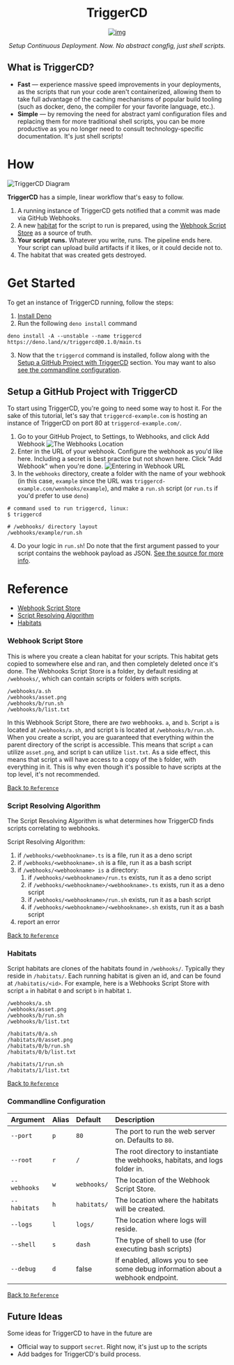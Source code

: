# <div align="center">TriggerCD</div>
<div align="center">

  [![img](https://img.shields.io/github/license/SirJosh3917/TriggerCD?style=flat-square)](https://github.com/SirJosh3917/TriggerCD/blob/master/LICENSE)

  *Setup Continuous Deployment. Now. No abstract congfig, just shell scripts.*

</div>

## What is TriggerCD?
- **Fast** — experience massive speed improvements in your deployments, as the scripts that run your code aren't containerized, allowing them to take full advantage of the caching mechanisms of popular build tooling (such as docker, deno, the compiler for your favorite language, etc.).
- **Simple** — by removing the need for abstract yaml configuration files and replacing them for more traditional shell scripts, you can be more productive as you no longer need to consult technology-specific documentation. It's just shell scripts!

# How
![TriggerCD Diagram](./assets/how.svg)

**TriggerCD** has a simple, linear workflow that's easy to follow.

1. A running instance of TriggerCD gets notified that a commit was made via GitHub Webhooks.
2. A new [habitat](#habitats) for the script to run is prepared, using the [Webhook Script Store](#webhook-script-store) as a source of truth.
3. **Your script runs.** Whatever you write, runs. The pipeline ends here. Your script can upload build artifacts if it likes, or it could decide not to.
4. The habitat that was created gets destroyed.

# Get Started
To get an instance of TriggerCD running, follow the steps:

1. [Install Deno](https://deno.land/#installation)
2. Run the following `deno install` command
```shell
deno install -A --unstable --name triggercd https://deno.land/x/triggercd@0.1.0/main.ts
```
3. Now that the `triggercd` command is installed, follow along with the [Setup a GitHub Project with TriggerCD](#setup-a-github-project-with-triggercd) section. You may want to also [see the commandline configuration](#commandline-configuration).

## Setup a GitHub Project with TriggerCD
To start using TriggerCD, you're going to need some way to host it. For the sake of this tutorial, let's say that `triggercd-example.com` is hosting an instance of TriggerCD on port 80 at `triggercd-example.com/`.

1. Go to your GitHub Project, to Settings, to Webhooks, and click Add Webhook
![The Webhooks Location](./assets/triggercd-github-1.png)
2. Enter in the URL of your webhook. Configure the webhook as you'd like here. Including a secret is best practice but not shown here. Click "Add Webhook" when you're done.
![Entering in Webhook URL](./assets/triggercd-github-2.png)
3. In the `webhooks` directory, create a folder with the name of your webhook (in this case, `example` since the URL was `triggercd-example.com/wenhooks/example`), and make a `run.sh` script (or `run.ts` if you'd prefer to use `deno`)
```shell
# command used to run triggercd, linux:
$ triggercd

# /webhooks/ directory layout
/webhooks/example/run.sh
```
4. Do your logic in `run.sh`! Do note that the first argument passed to your script contains the webhook payload as JSON. [See the source for more info](https://github.com/SirJosh3917/TriggerCD/blob/master/src/server.ts#L100).

# Reference

- [Webhook Script Store](#webhook-script-store)
- [Script Resolving Algorithm](#script-resolving-aglorithm)
- [Habitats](#habitats)

### Webhook Script Store
This is where you create a clean habitat for your scripts. This habitat gets copied to somewhere else and ran, and then completely deleted once it's done. The Webhooks Script Store is a folder, by default residing at `/webhooks/`, which can contain scripts or folders with scripts.

```
/webhooks/a.sh
/webhooks/asset.png
/webhooks/b/run.sh
/webhooks/b/list.txt
```

In this Webhook Script Store, there are _two_ webhooks. `a`, and `b`. Script `a` is located at `/webhooks/a.sh`, and script `b` is located at `/webhooks/b/run.sh`. When you create a script, you are guaranteed that everything within the parent directory of the script is accessible. This means that script `a` can utilize `asset.png`, and script `b` can utilize `list.txt`. As a side effect, this means that script `a` will have access to a copy of the `b` folder, with everything in it. This is why even though it's possible to have scripts at the top level, it's not recommended.

[Back to `Reference`](#reference)

### Script Resolving Algorithm
The Script Resolving Algorithm is what determines how TriggerCD finds scripts correlating to webhooks.

Script Resolving Algorithm:
1. if `/webhooks/<webhookname>.ts` is a file, run it as a deno script
2. if `/webhooks/<webhookname>.sh` is a file, run it as a bash script
3. if `/webhooks/<webhookname> is` a directory:
    1. if `/webhooks/<webhookname>/run.ts` exists, run it as a deno script
    2. if `/webhooks/<webhookname>/<webhookname>.ts` exists, run it as a deno script
    3. if `/webhooks/<webhookname>/run.sh` exists, run it as a bash script
    4. if `/webhooks/<webhookname>/<webhookname>.sh` exists, run it as a bash script
4. report an error

[Back to `Reference`](#reference)

### Habitats
Script habitats are clones of the habitats found in `/webhooks/`. Typically they reside in `/habitats/`. Each running habitat is given an id, and can be found at `/habitatis/<id>`. For example, here is a Webhooks Script Store with script `a` in habitat `0` and script `b` in habitat `1`.

```
/webhooks/a.sh
/webhooks/asset.png
/webhooks/b/run.sh
/webhooks/b/list.txt

/habitats/0/a.sh
/habitats/0/asset.png
/habitats/0/b/run.sh
/habitats/0/b/list.txt

/habitats/1/run.sh
/habitats/1/list.txt
```

[Back to `Reference`](#reference)

### Commandline Configuration

| Argument     | Alias | Default     | Description |
| :----------- | :---- | :---------- | :---------- |
| `--port`     |  `p`  | `80`        | The port to run the web server on. Defaults to `80`.
| `--root`     |  `r`  | `/`         | The root directory to instantiate the webhooks, habitats, and logs folder in.
| `--webhooks` |  `w`  | `webhooks/` | The location of the Webhook Script Store.
| `--habitats` |  `h`  | `habitats/` | The location where the habitats will be created.
| `--logs`     |  `l`  | `logs/`     | The location where logs will reside.
| `--shell`    |  `s`  | `dash`      | The type of shell to use (for executing bash scripts)
| `--debug`    |  `d`  | false       | If enabled, allows you to see some debug information about a webhook endpoint.

[Back to `Reference`](#reference)

## Future Ideas
Some ideas for TriggerCD to have in the future are

- Official way to support `secret`. Right now, it's just up to the scripts
- Add badges for TriggerCD's build process.
